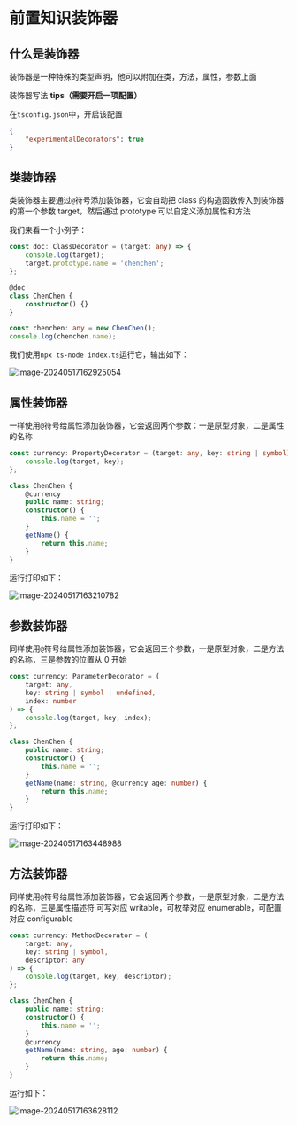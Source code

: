 # 前置知识装饰器

## 什么是装饰器

装饰器是一种特殊的类型声明，他可以附加在类，方法，属性，参数上面

装饰器写法 **tips（需要开启一项配置）**

在`tsconfig.json`中，开启该配置

```json
{
	"experimentalDecorators": true
}
```

## 类装饰器

类装饰器主要通过`@`符号添加装饰器，它会自动把 class 的构造函数传入到装饰器的第一个参数 target，然后通过 prototype 可以自定义添加属性和方法

我们来看一个小例子：

```typescript
const doc: ClassDecorator = (target: any) => {
	console.log(target);
	target.prototype.name = 'chenchen';
};

@doc
class ChenChen {
	constructor() {}
}

const chenchen: any = new ChenChen();
console.log(chenchen.name);
```

我们使用`npx ts-node index.ts`运行它，输出如下：

![image-20240517162925054](https://chen-1320883525.cos.ap-chengdu.myqcloud.com/img/image-20240517162925054.png)

## 属性装饰器

一样使用`@`符号给属性添加装饰器，它会返回两个参数：一是原型对象，二是属性的名称

```typescript
const currency: PropertyDecorator = (target: any, key: string | symbol) => {
	console.log(target, key);
};

class ChenChen {
	@currency
	public name: string;
	constructor() {
		this.name = '';
	}
	getName() {
		return this.name;
	}
}
```

运行打印如下：

![image-20240517163210782](https://chen-1320883525.cos.ap-chengdu.myqcloud.com/img/image-20240517163210782.png)

## 参数装饰器

同样使用`@`符号给属性添加装饰器，它会返回三个参数，一是原型对象，二是方法的名称，三是参数的位置从 0 开始

```typescript
const currency: ParameterDecorator = (
	target: any,
	key: string | symbol | undefined,
	index: number
) => {
	console.log(target, key, index);
};

class ChenChen {
	public name: string;
	constructor() {
		this.name = '';
	}
	getName(name: string, @currency age: number) {
		return this.name;
	}
}
```

运行打印如下：

![image-20240517163448988](https://chen-1320883525.cos.ap-chengdu.myqcloud.com/img/image-20240517163448988.png)

## 方法装饰器

同样使用`@`符号给属性添加装饰器，它会返回两个参数，一是原型对象，二是方法的名称，三是属性描述符 可写对应 writable，可枚举对应 enumerable，可配置对应 configurable

```typescript
const currency: MethodDecorator = (
	target: any,
	key: string | symbol,
	descriptor: any
) => {
	console.log(target, key, descriptor);
};

class ChenChen {
	public name: string;
	constructor() {
		this.name = '';
	}
	@currency
	getName(name: string, age: number) {
		return this.name;
	}
}
```

运行如下：

![image-20240517163628112](https://chen-1320883525.cos.ap-chengdu.myqcloud.com/img/image-20240517163628112.png)
